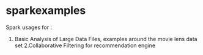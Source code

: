 # sparkexamples

Spark usages for :
1. Basic Analysis of Large Data Files, examples around the movie lens data set
2.Collaborative Filtering for recommendation engine
